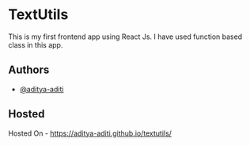 
# TextUtils

This is my first frontend app using React Js. I have used function based class in this app.


## Authors

- [@aditya-aditi](https://github.com/aditya-aditi)

  
## Hosted

 Hosted On - https://aditya-aditi.github.io/textutils/

  